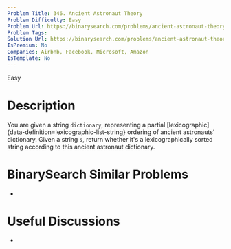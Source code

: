 ```yaml
---
Problem Title: 346. Ancient Astronaut Theory
Problem Difficulty: Easy
Problem Url: https://binarysearch.com/problems/ancient-astronaut-theory/
Problem Tags: 
Solution Url: https://binarysearch.com/problems/ancient-astronaut-theory/solutions/
IsPremium: No
Companies: Airbnb, Facebook, Microsoft, Amazon
IsTemplate: No
---
```


<span style="color: ;">Easy</span>

# Description

You are given a string `dictionary`, representing a partial [lexicographic]{data-definition=lexicographic-list-string} ordering of ancient astronauts' dictionary. Given a string `s`, return whether it's a lexicographically sorted string according to this ancient astronaut dictionary.

# BinarySearch Similar Problems

- []()

# Useful Discussions

- []()
